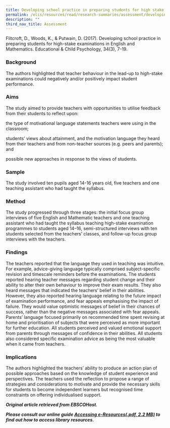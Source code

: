 ```yaml
---
title: Developing school practice in preparing students for high stake examinations
permalink: /elis/resources/read/research-summaries/assessment/developing-school-practice-in-preparing-students/
description: ""
third_nav_title: Assessment
---
```

Flitcroft, D., Woods, K., & Putwain, D. (2017). Developing school practice in preparing students for high-stake examinations in English and Mathematics. Educational & Child Psychology, 34(3), 7-19.

### Background

The authors highlighted that teacher behaviour in the lead-up to high-stake examinations could negatively and/or positively impact student performance.

### Aims

The study aimed to provide teachers with opportunities to utilise feedback from their students to reflect upon:

the type of motivational language statements teachers were using in the classroom;

students’ views about attainment, and the motivation language they heard from their teachers and from non-teacher sources (e.g. peers and parents); and

possible new approaches in response to the views of students.

### Sample

The study involved ten pupils aged 14-16 years old, five teachers and one teaching assistant who had taught the syllabus.

### Method

The study progressed through three stages: the initial focus group interviews of five English and Mathematic teachers and one teaching assistant who had taught the syllabus teaching high-stake examination programmes to students aged 14–16, semi-structured interviews with ten students selected from the teachers’ classes, and follow-up focus group interviews with the teachers.

### Findings

The teachers reported that the language they used in teaching was intuitive. For example, advice-giving language typically comprised subject-specific revision and timescale reminders before the examinations. The students reported hearing teacher messages regarding student change and their ability to alter their own behaviour to improve their exam results. They also heard messages that indicated the teachers’ belief in their abilities. However, they also reported hearing language relating to the future impact of examination performance, and fear appeals emphasising the impact of failure. They would value optimistic messages of belief in their chances of success, rather than the negative messages associated with fear appeals. Parents’ language focused primarily on recommended time spent revising at home and prioritisation of subjects that were perceived as more important for further education. All students perceived and valued emotional support from parents through messages of confidence in their abilities. All students also considered specific examination advice as being the most valuable when it came from teachers.
 

### Implications

The authors highlighted the teachers’ ability to produce an action plan of possible approaches based on the knowledge of student experience and perspectives. The teachers used the reflection to propose a range of strategies and considerations to motivate and provide the necessary skills for students to become independent learners but recognised time constraints on offering individualised support.



_**Original article retrieved from EBSCOHost.**_  

**_Please consult our online guide [Accessing e-Resources(.pdf, 2.2 MB)](https://academyofsingaporeteachers-moe-edu-sg-admin.cwp.sg/elis/resources/read/research-summaries/assessment/18e45074-6b1b-4ac7-811f-1a8da16c4f81 "Accessing e-Resources") to find out how to access library resources._**